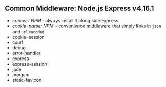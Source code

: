 ## Common Middleware: Node.js Express v4.16.1 

- *connect NPM* - always install it along side Express
- *cookie-parser NPM* - convenience middleware that simply links in `json` and `urlencoded`
- cookie-session
- csurf
- debug
- error-handler
- express
- express-session
- jade
- morgan
- static-favicon
